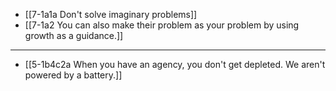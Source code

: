 - [[7-1a1a Don't solve imaginary problems]]
- [[7-1a2 You can also make their problem as your problem by using growth as a guidance.]]
---
- [[5-1b4c2a When you have an agency, you don't get depleted. We aren't powered by a battery.]]
